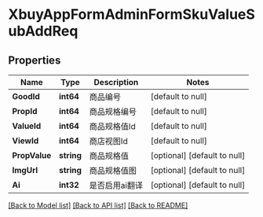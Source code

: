 # XbuyAppFormAdminFormSkuValueSubAddReq

## Properties
Name | Type | Description | Notes
------------ | ------------- | ------------- | -------------
**GoodId** | **int64** | 商品编号 | [default to null]
**PropId** | **int64** | 商品规格编号 | [default to null]
**ValueId** | **int64** | 商品规格值Id | [default to null]
**ViewId** | **int64** | 商店视图Id | [default to null]
**PropValue** | **string** | 商品规格值 | [optional] [default to null]
**ImgUrl** | **string** | 商品规格值图 | [optional] [default to null]
**Ai** | **int32** | 是否启用ai翻译 | [optional] [default to null]

[[Back to Model list]](../README.md#documentation-for-models) [[Back to API list]](../README.md#documentation-for-api-endpoints) [[Back to README]](../README.md)

